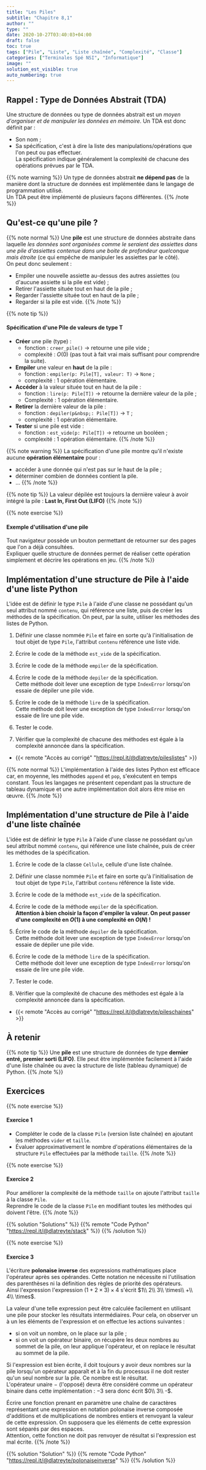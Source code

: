 ```yaml
---
title: "Les Piles"
subtitle: "Chapitre 8,1"
author: ""
type: ""
date: 2020-10-27T03:40:03+04:00
draft: false
toc: true
tags: ["Pile", "Liste", "Liste chaînée", "Complexité", "Classe"]
categories: ["Terminales Spé NSI", "Informatique"]
image: ""
solution_est_visible: true
auto_numbering: true
---
```


## Rappel&nbsp;: Type de Données Abstrait (TDA)

Une structure de données ou type de données abstrait est un *moyen d'organiser et de manipuler les données en mémoire*. Un TDA est donc définit par&nbsp;:
- Son nom&nbsp;;
- Sa spécification, c'est à dire la liste des manipulations/opérations que l'on peut ou pas effectuer.   
La spécification indique généralement la complexité de chacune des opérations prévues par le TDA.

{{% note warning %}}
Un type de données abstrait **ne dépend pas** de la manière dont la structure de données est implémentée dans le langage de programmation utilisé.  
Un TDA peut être implémenté de plusieurs façons différentes.
{{% /note %}}

## Qu'est-ce qu'une pile ?

{{% note normal %}}
Une **pile** est une structure de données abstraite dans laquelle *les données sont organisées comme le seraient des assiettes dans une pile d'assiettes contenue dans une boite de profondeur quelconque mais étroite* (ce qui empêche de manipuler les assiettes par le côté).  
On peut donc seulement&nbsp;:
- Empiler une nouvelle assiette au-dessus des autres assiettes (ou d'aucune assiette si la pile est vide)&nbsp;;
- Retirer l'assiette située tout en haut de la pile&nbsp;;
- Regarder l'assiette située tout en haut de la pile&nbsp;;
- Regarder si la pile est vide.
{{% /note %}}


{{% note tip %}}
#### Spécification d'une Pile de valeurs de type T
- **Créer** une pile (type)&nbsp;: 
    - fonction&nbsp;: `creer_pile()` $\longrightarrow$ retourne une pile vide&nbsp;;
    - complexité&nbsp;: $O(0)$ (pas tout à fait vrai mais suffisant pour comprendre la suite).
- **Empiler** une valeur en **haut** de la pile&nbsp;:
    - fonction&nbsp;: `empiler(p: Pile[T], valeur: T)` $\longrightarrow$ `None`&nbsp;;
    - complexité&nbsp;: 1 opération élémentaire.
- **Accéder** à la valeur située tout en haut de la pile&nbsp;:
    - fonction&nbsp;: `lire(p: Pile[T])` $\longrightarrow$ retourne la dernière valeur de la pile&nbsp;;
    - Complexité&nbsp;: 1 opération élémentaire.
- **Retirer** la dernière valeur de la pile&nbsp;:
    - fonction&nbsp;: `depiler(p&nbsp;: Pile[T])` $\longrightarrow$ `T`&nbsp;;
    - complexité&nbsp;: 1 opération élémentaire.
- **Tester** si une pile est vide&nbsp;:
    - fonction&nbsp;: `est_vide(p: Pile[T])` $\longrightarrow$ retourne un booléen&nbsp;;
    - complexité&nbsp;: 1 opération élémentaire.
{{% /note %}}

{{% note warning %}}
La spécification d'une pile montre qu'il n'existe aucune **opération élémentaire** pour&nbsp;:
- accéder à une donnée qui n'est pas sur le haut de la pile&nbsp;;
- déterminer combien de données contient la pile.
- ...
{{% /note %}}

{{% note tip %}}
La valeur dépilée est toujours la dernière valeur à avoir intégré la pile&nbsp;: **Last In, First Out (LIFO)**
{{% /note %}}


{{% note exercise %}}
#### Exemple d'utilisation d'une pile 
Tout navigateur possède un bouton permettant de retourner sur des pages que l'on a déjà consultées.  
Expliquer quelle structure de données permet de réaliser cette opération simplement et décrire les opérations en jeu.
{{% /note %}}


## Implémentation d'une structure de Pile à l'aide d'une liste Python

L'idée est de définir le type `Pile` à l'aide d'une classe ne possédant qu'un seul attribut nommé `contenu`, qui référence une liste, puis de créer les méthodes de la spécification.
On peut, par la suite, utiliser les méthodes des listes de Python.

1. Définir une classe nommée `Pile` et faire en sorte qu'à l'initialisation de tout objet de type `Pile`, l'attribut `contenu` référence une liste vide.

2. Écrire le code de la méthode `est_vide` de la spécification.

3. Écrire le code de la méthode `empiler` de la spécification.

4. Écrire le code de la méthode `depiler` de la spécification.  
Cette méthode doit lever une exception de type `IndexError` lorsqu'on essaie de dépiler une pile vide.

5. Écrire le code de la méthode `lire` de la spécification.  
Cette méthode doit lever une exception de type `IndexError` lorsqu'on essaie de lire une pile vide.

6. Tester le code.

7. Vérifier que la complexité de chacune des méthodes est égale à la complexité annoncée dans la spécification.

- {{< remote "Accès au corrigé" "https://repl.it/@dlatreyte/pileslistes" >}}

{{% note normal %}}
L'implémentation à l'aide des listes Python est efficace car, en moyenne, les méthodes `append` et `pop`, s'exécutent en temps constant. Tous les langages ne présentent cependant pas la structure de tableau dynamique et une autre implémentation doit alors être mise en œuvre.
{{% /note %}}

## Implémentation d'une structure de Pile à l'aide d'une liste chaînée

L'idée est de définir le type `Pile` à l'aide d'une classe ne possédant qu'un seul attribut nommé `contenu`, qui référence une liste chaînée, puis de créer les méthodes de la spécification.

1. Écrire le code de la classe `Cellule`, cellule d'une liste chaînée.

2. Définir une classe nommée `Pile` et faire en sorte qu'à l'initialisation de tout objet de type `Pile`, l'attribut `contenu` référence la liste vide.

3. Écrire le code de la méthode `est_vide` de la spécification.

4. Écrire le code de la méthode `empiler` de la spécification.  
**Attention à bien choisir la façon d'empiler la valeur. On peut passer d'une complexité en $O(1)$ à une complexité en $O(N)$&nbsp;!**

5. Écrire le code de la méthode `depiler` de la spécification.  
Cette méthode doit lever une exception de type `IndexError` lorsqu'on essaie de dépiler une pile vide.

6. Écrire le code de la méthode `lire` de la spécification.  
Cette méthode doit lever une exception de type `IndexError` lorsqu'on essaie de lire une pile vide.

7. Tester le code.

8. Vérifier que la complexité de chacune des méthodes est égale à la complexité annoncée dans la spécification.

- {{< remote "Accès au corrigé" "https://repl.it/@dlatreyte/pileschaines" >}}


## À retenir

{{% note tip %}}
Une **pile** est une structure de données de type **dernier entré, premier sorti (LIFO)**. Elle peut être implémentée facilement à l'aide d'une liste chaînée ou avec la structure de liste (tableau dynamique) de Python.
{{% /note %}}


## Exercices

{{% note exercise %}}
#### Exercice 1
- Compléter le code de la classe `Pile` (version liste chaînée) en ajoutant les méthodes `vider` et `taille`.
- Évaluer approximativement le nombre d'opérations élémentaires de la structure `Pile` effectuées par la méthode `taille`.
{{% /note %}}

{{% note exercise %}}
#### Exercice 2
Pour améliorer la complexité de la méthode `taille` on ajoute l'attribut `taille` à la classe `Pile`.  
Reprendre le code de la classe `Pile` en modifiant toutes les méthodes qui doivent l'être.
{{% /note %}}

{{% solution "Solutions" %}}
{{% remote "Code Python" "https://repl.it/@dlatreyte/stack" %}}
{{% /solution %}}

{{% note exercise %}}
#### Exercice 3
L'écriture **polonaise inverse** des expressions mathématiques place l'opérateur après ses opérandes. Cette notation ne nécessite ni l'utilisation des parenthèses ni la définition des règles de priorité des opérateurs.   
Ainsi l'expression l'expression $(1 + 2 \times 3) \times 4$ s'écrit $1\\ 2\\ 3\\ \times\\ +\\ 4\\ \times$.

La valeur d'une telle expression peut être calculée facilement en utilisant une pile pour stocker les résultats intermédiaires. Pour cela, on observer un à un les éléments de l'expression et on effectue les actions suivantes&nbsp;:
- si on voit un nombre, on le place sur la pile&nbsp;;
- si on voit un opérateur binaire, on récupère les deux nombres au sommet de la pile, on leur applique l'opérateur, et on replace le résultat au sommet de la pile.

Si l'expression est bien écrite, il doit toujours y avoir deux nombres sur la pile lorsqu'un opérateur apparaît et à la fin du processus il ne doit rester qu'un seul nombre sur la pile. Ce nombre est le résultat.  
L'opérateur unaire $-$ (l'opposé) devra être considéré comme un opérateur binaire dans cette implémentation&nbsp;: $-3$ sera donc écrit $0\\ 3\\ -$.

Écrire une fonction prenant en paramètre une chaîne de caractères représentant une expression en notation polonaise inverse composée d'additions et de multiplications de nombres entiers et renvoyant la valeur de cette expression. On supposera que les éléments de cette expression sont séparés par des espaces.   
Attention, cette fonction ne doit pas renvoyer de résultat si l'expression est mal écrite.
{{% /note %}}

{{% solution "Solution" %}}
{{% remote "Code Python" "https://repl.it/@dlatreyte/polonaiseinverse" %}}
{{% /solution %}}

